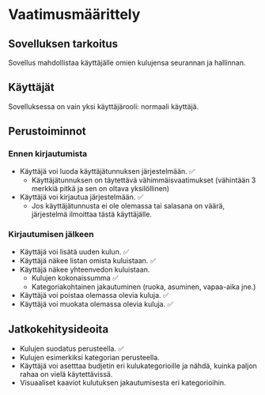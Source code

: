 # Vaatimusmäärittely

## Sovelluksen tarkoitus

Sovellus mahdollistaa käyttäjälle omien kulujensa seurannan ja hallinnan. 

## Käyttäjät

Sovelluksessa on vain yksi käyttäjärooli: normaali käyttäjä.

## Perustoiminnot

### Ennen kirjautumista

- Käyttäjä voi luoda käyttäjätunnuksen järjestelmään. :white_check_mark:
    - Käyttäjätunnuksen on täytettävä vähimmäisvaatimukset (vähintään 3 merkkiä pitkä ja sen on  oltava yksilöllinen)
- Käyttäjä voi kirjautua järjestelmään. :white_check_mark:
    - Jos käyttäjätunnusta ei ole olemassa tai salasana on väärä, järjestelmä ilmoittaa tästä käyttäjälle.

### Kirjautumisen jälkeen

- Käyttäjä voi lisätä uuden kulun. :white_check_mark:
- Käyttäjä näkee listan omista kuluistaan. :white_check_mark:
- Käyttäjä näkee yhteenvedon kuluistaan.
    - Kulujen kokonaissumma :white_check_mark:
    - Kategoriakohtainen jakautuminen (ruoka, asuminen, vapaa-aika jne.)
- Käyttäjä voi poistaa olemassa olevia kuluja. :white_check_mark:
- Käyttäjä voi muokata  olemassa olevia kuluja. :white_check_mark:

## Jatkokehitysideoita
- Kulujen suodatus perusteella. :white_check_mark:
- Kulujen esimerkiksi kategorian perusteella.
- Käyttäjä voi asetttaa budjetin eri kulukategorioille ja nähdä, kuinka paljon rahaa on vielä käytettävissä.
- Visuaaliset kaaviot kulutuksen jakautumisesta eri kategorioihin.

